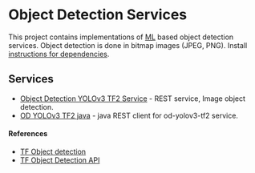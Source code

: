 # Object Detection Services
This project contains implementations of [ML](https://en.wikipedia.org/wiki/Machine_learning) 
based object detection services. Object detection is done in bitmap images (JPEG, PNG).
Install [instructions for dependencies](https://github.com/jveverka/guildelines-and-procedures/tree/master/ubuntu-notes/cuda-and-tensorflow).

## Services
* [Object Detection YOLOv3 TF2 Service](od-yolov3-tf2) - REST service, Image object detection.
* [OD YOLOv3 TF2 java](od-yolov3-tf2-java) - java REST client for od-yolov3-tf2 service.

#### References
* [TF Object detection](https://github.com/tensorflow/models/tree/master/research/object_detection)
* [TF Object Detection API](https://medium.com/@WuStangDan/step-by-step-tensorflow-object-detection-api-tutorial-part-1-selecting-a-model-a02b6aabe39e)

